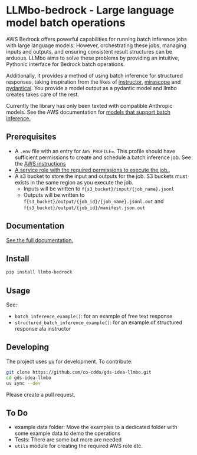 # LLMbo-bedrock - Large language model batch operations

AWS Bedrock offers powerful capabilities for running batch inference jobs with large language models. 
However, orchestrating these jobs, managing inputs and outputs, and ensuring consistent result structures can be arduous. 
LLMbo aims to solve these problems by providing an intuitive, Pythonic interface for Bedrock batch operations.

Additionally, it provides a method of using batch inference for structured responses, 
taking inspiration from the likes of [instructor](https://pypi.org/project/instructor/), [mirascope](https://pypi.org/project/mirascope/) and [pydanticai](https://pypi.org/project/pydantic-ai/). You provide a model output as a pydantic model and llmbo creates takes care of the rest.

Currently the library has only been texted with compatible Anthropic models. See the AWS
documentation for [models that support batch inference.](https://docs.aws.amazon.com/bedrock/latest/userguide/batch-inference-supported.html)

## Prerequisites 

- A `.env` file with an entry for `AWS_PROFILE=`. This profile should have sufficient 
permissions to create and schedule a batch inference job. See the [AWS instructions](https://docs.aws.amazon.com/bedrock/latest/userguide/batch-inference-permissions.html)
- [A service role with the required permissions to execute the job.](https://docs.aws.amazon.com/bedrock/latest/userguide/batch-inference-permissions.html#batch-inference-permissions-service), 
- A s3 bucket to store the input and outputs for the job. S3 buckets must exists in the same region as you execute the job.
    - Inputs will be written to `f{s3_bucket}/input/{job_name}.jsonl`
    - Outputs will be written to `f{s3_bucket}/output/{job_id}/{job_name}.jsonl.out` and 
      `f{s3_bucket}/output/{job_id}/manifest.json.out`

## Documentation

[See the full documentation.](https://co-cddo.github.io/gds-idea-llmbo/)

## Install
```bash 
pip install llmbo-bedrock
```

## Usage

See:
- `batch_inference_example()`: for an example of free text response
- `structured_batch_inference_example()`: for an example of structured response ala instructor


## Developing 

The project uses [uv](https://docs.astral.sh/uv/) for development. To contribute:
```bash
git clone https://github.com/co-cddo/gds-idea-llmbo.git
cd gds-idea-llmbo
uv sync --dev 
```
Please create a pull request.


## To Do
- example data folder: Move the examples to a dedicated folder with some example data to demo the operations
- Tests: There are some but more are needed
- `utils` module for creating the required AWS role etc.